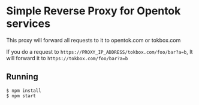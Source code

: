 # Simple Reverse Proxy for Opentok services

This proxy will forward all requests to it to opentok.com or tokbox.com

If you do a request to `https://PROXY_IP_ADDRESS/tokbox.com/foo/bar?a=b`, It will forward it to `https://tokbox.com/foo/bar?a=b`

## Running

```
$ npm install
$ npm start
```


